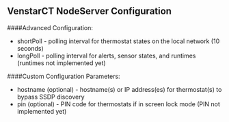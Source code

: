 ## VenstarCT NodeServer Configuration
####Advanced Configuration:
- shortPoll - polling interval for thermostat states on the local network (10 seconds)
- longPoll - polling interval for alerts, sensor states, and runtimes (runtimes not implemented yet)

####Custom Configuration Parameters:
- hostname (optional) - hostname(s) or IP address(es) for thermostat(s) to bypass SSDP discovery
- pin (optional) - PIN code for thermostats if in screen lock mode (PIN not implemented yet)